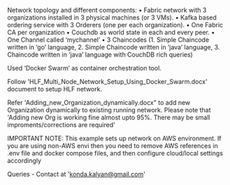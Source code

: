 Network topology and different components:
•	Fabric network with 3 organizations installed in 3 physical machines (or 3  VMs).
•	Kafka based ordering service with 3 Orderers (one per each organization).
•	One Fabric CA per organization
•	Couchdb as world state in each and every peer.
•	One Channel called ‘mychannel’
•	3 Chaincodes (1. Simple Chaincode written in ‘go’ language, 2. Simple Chaincode written in ‘java’ language, 3. Chaincode written in ‘java’ language with CouchDB rich queries)

Used ‘Docker Swarm’ as container orchestration tool.

Follow 'HLF_Multi_Node_Network_Setup_Using_Docker_Swarm.docx' document to setup HLF network.

Refer 'Adding_new_Organization_dynamically.docx" to add new Organization dynamically to existing running network. Please note that 'Adding new Org is working fine almost upto 95%. There may be small improments/corrections are required'

IMPORTANT NOTE: This example sets up network on AWS environment. If you are using non-AWS envi then you need to remove AWS references in .env file and docker compose files, and then configure cloud/local settings accordingly


Queries - Contact at 'konda.kalyan@gmail.com'

